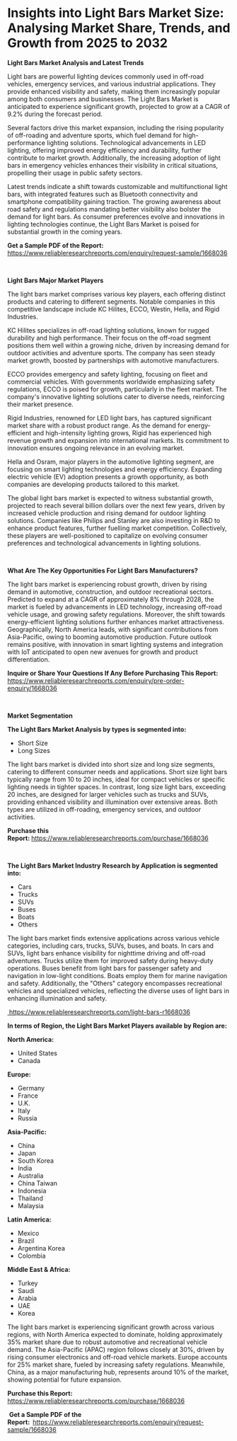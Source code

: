 <p><h1>Insights into Light Bars Market Size: Analysing Market Share, Trends, and Growth from 2025 to 2032</h1></p><p><strong>Light Bars Market Analysis and Latest Trends</strong></p>
<p><p>Light bars are powerful lighting devices commonly used in off-road vehicles, emergency services, and various industrial applications. They provide enhanced visibility and safety, making them increasingly popular among both consumers and businesses. The Light Bars Market is anticipated to experience significant growth, projected to grow at a CAGR of 9.2% during the forecast period. </p><p>Several factors drive this market expansion, including the rising popularity of off-roading and adventure sports, which fuel demand for high-performance lighting solutions. Technological advancements in LED lighting, offering improved energy efficiency and durability, further contribute to market growth. Additionally, the increasing adoption of light bars in emergency vehicles enhances their visibility in critical situations, propelling their usage in public safety sectors.</p><p>Latest trends indicate a shift towards customizable and multifunctional light bars, with integrated features such as Bluetooth connectivity and smartphone compatibility gaining traction. The growing awareness about road safety and regulations mandating better visibility also bolster the demand for light bars. As consumer preferences evolve and innovations in lighting technologies continue, the Light Bars Market is poised for substantial growth in the coming years.</p></p>
<p><strong>Get a Sample PDF of the Report:&nbsp;</strong> <a href="https://www.reliableresearchreports.com/enquiry/request-sample/1668036?utm_campaign=3296&utm_medium=2&utm_source=Github&utm_content=ia&utm_term=18042025&utm_id=light-bars">https://www.reliableresearchreports.com/enquiry/request-sample/1668036</a></p>
<p>&nbsp;</p>
<p><strong>Light Bars Major Market Players</strong></p>
<p><p>The light bars market comprises various key players, each offering distinct products and catering to different segments. Notable companies in this competitive landscape include KC Hilites, ECCO, Westin, Hella, and Rigid Industries.</p><p>KC Hilites specializes in off-road lighting solutions, known for rugged durability and high performance. Their focus on the off-road segment positions them well within a growing niche, driven by increasing demand for outdoor activities and adventure sports. The company has seen steady market growth, boosted by partnerships with automotive manufacturers.</p><p>ECCO provides emergency and safety lighting, focusing on fleet and commercial vehicles. With governments worldwide emphasizing safety regulations, ECCO is poised for growth, particularly in the fleet market. The company's innovative lighting solutions cater to diverse needs, reinforcing their market presence.</p><p>Rigid Industries, renowned for LED light bars, has captured significant market share with a robust product range. As the demand for energy-efficient and high-intensity lighting grows, Rigid has experienced high revenue growth and expansion into international markets. Its commitment to innovation ensures ongoing relevance in an evolving market.</p><p>Hella and Osram, major players in the automotive lighting segment, are focusing on smart lighting technologies and energy efficiency. Expanding electric vehicle (EV) adoption presents a growth opportunity, as both companies are developing products tailored to this market.</p><p>The global light bars market is expected to witness substantial growth, projected to reach several billion dollars over the next few years, driven by increased vehicle production and rising demand for outdoor lighting solutions. Companies like Philips and Stanley are also investing in R&D to enhance product features, further fuelling market competition. Collectively, these players are well-positioned to capitalize on evolving consumer preferences and technological advancements in lighting solutions.</p></p>
<p>&nbsp;</p>
<p><strong>What Are The Key Opportunities For Light Bars Manufacturers?</strong></p>
<p><p>The light bars market is experiencing robust growth, driven by rising demand in automotive, construction, and outdoor recreational sectors. Predicted to expand at a CAGR of approximately 8% through 2028, the market is fueled by advancements in LED technology, increasing off-road vehicle usage, and growing safety regulations. Moreover, the shift towards energy-efficient lighting solutions further enhances market attractiveness. Geographically, North America leads, with significant contributions from Asia-Pacific, owing to booming automotive production. Future outlook remains positive, with innovation in smart lighting systems and integration with IoT anticipated to open new avenues for growth and product differentiation.</p></p>
<p><strong>Inquire or Share Your Questions If Any Before Purchasing This Report:</strong> <a href="https://www.reliableresearchreports.com/enquiry/pre-order-enquiry/1668036?utm_campaign=3296&utm_medium=2&utm_source=Github&utm_content=ia&utm_term=18042025&utm_id=light-bars">https://www.reliableresearchreports.com/enquiry/pre-order-enquiry/1668036</a></p>
<p>&nbsp;</p>
<p><strong>Market Segmentation</strong></p>
<p><strong>The Light Bars Market Analysis by types is segmented into:</strong></p>
<p><ul><li>Short Size</li><li>Long Sizes</li></ul></p>
<p><p>The light bars market is divided into short size and long size segments, catering to different consumer needs and applications. Short size light bars typically range from 10 to 20 inches, ideal for compact vehicles or specific lighting needs in tighter spaces. In contrast, long size light bars, exceeding 20 inches, are designed for larger vehicles such as trucks and SUVs, providing enhanced visibility and illumination over extensive areas. Both types are utilized in off-roading, emergency services, and outdoor activities.</p></p>
<p><strong>Purchase this Report:&nbsp;</strong><a href="https://www.reliableresearchreports.com/purchase/1668036?utm_campaign=3296&utm_medium=2&utm_source=Github&utm_content=ia&utm_term=18042025&utm_id=light-bars">https://www.reliableresearchreports.com/purchase/1668036</a></p>
<p>&nbsp;</p>
<p><strong>The Light Bars Market Industry Research by Application is segmented into:</strong></p>
<p><ul><li>Cars</li><li>Trucks</li><li>SUVs</li><li>Buses</li><li>Boats</li><li>Others</li></ul></p>
<p><p>The light bars market finds extensive applications across various vehicle categories, including cars, trucks, SUVs, buses, and boats. In cars and SUVs, light bars enhance visibility for nighttime driving and off-road adventures. Trucks utilize them for improved safety during heavy-duty operations. Buses benefit from light bars for passenger safety and navigation in low-light conditions. Boats employ them for marine navigation and safety. Additionally, the "Others" category encompasses recreational vehicles and specialized vehicles, reflecting the diverse uses of light bars in enhancing illumination and safety.</p></p>
<p><a href="https://www.reliableresearchreports.com/light-bars-r1668036?utm_campaign=3296&utm_medium=2&utm_source=Github&utm_content=ia&utm_term=18042025&utm_id=light-bars">&nbsp;https://www.reliableresearchreports.com/light-bars-r1668036</a></p>
<p><strong>In terms of Region, the Light Bars Market Players available by Region are:</strong></p>
<p>
    <p> <strong> North America: </strong>
        <ul>
            <li>United States</li>
            <li>Canada</li>
        </ul>
        </p> 
    <p> <strong> Europe: </strong>
        <ul>
            <li>Germany</li>
            <li>France</li>
            <li>U.K.</li>
            <li>Italy</li>
            <li>Russia</li>
        </ul>
        </p> 
    <p> <strong> Asia-Pacific: </strong>
        <ul>
            <li>China</li>
            <li>Japan</li>
            <li>South Korea</li>
            <li>India</li>
            <li>Australia</li>
            <li>China Taiwan</li>
            <li>Indonesia</li>
            <li>Thailand</li>
            <li>Malaysia</li>
        </ul>
        </p> 
    <p> <strong> Latin America: </strong>
        <ul>
            <li>Mexico</li>
            <li>Brazil</li>
            <li>Argentina Korea</li>
            <li>Colombia</li>
        </ul>
        </p> 
    <p> <strong> Middle East & Africa: </strong>
        <ul>
            <li>Turkey</li>
            <li>Saudi</li>
            <li>Arabia</li>
            <li>UAE</li>
            <li>Korea</li>
        </ul>
    </p>
    </p>
<p><p>The light bars market is experiencing significant growth across various regions, with North America expected to dominate, holding approximately 35% market share due to robust automotive and recreational vehicle demand. The Asia-Pacific (APAC) region follows closely at 30%, driven by rising consumer electronics and off-road vehicle markets. Europe accounts for 25% market share, fueled by increasing safety regulations. Meanwhile, China, as a major manufacturing hub, represents around 10% of the market, showing potential for future expansion.</p></p>
<p><strong>Purchase this Report: </strong><a href="https://www.reliableresearchreports.com/purchase/1668036?utm_campaign=3296&utm_medium=2&utm_source=Github&utm_content=ia&utm_term=18042025&utm_id=light-bars">https://www.reliableresearchreports.com/purchase/1668036</a></p>
<p>&nbsp;<strong>Get a Sample PDF of the Report:&nbsp;&nbsp;</strong><a href="https://www.reliableresearchreports.com/enquiry/request-sample/1668036?utm_campaign=3296&utm_medium=2&utm_source=Github&utm_content=ia&utm_term=18042025&utm_id=light-bars">https://www.reliableresearchreports.com/enquiry/request-sample/1668036</a></p>
<p><strong></strong></p>
<p><p></p><p></p><p></p></p>